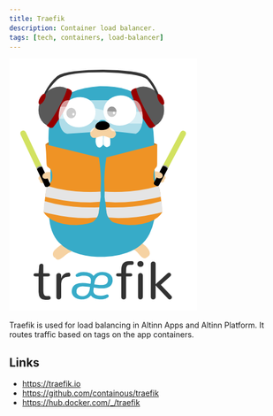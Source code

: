 ```yaml
---
title: Traefik
description: Container load balancer.
tags: [tech, containers, load-balancer]
---
```


![Traefik logo](traefik.png "Traefik logo")

Traefik is used for load balancing in Altinn Apps and Altinn Platform.
It routes traffic based on tags on the app containers.

## Links

- https://traefik.io
- https://github.com/containous/traefik
- https://hub.docker.com/_/traefik
